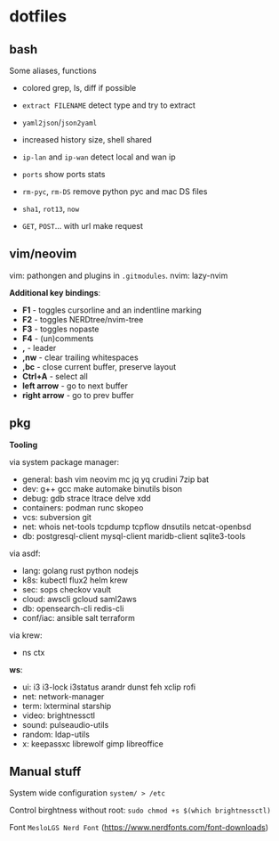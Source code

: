dotfiles
========

bash
-----
Some aliases, functions

 - colored grep, ls, diff if possible
 - `extract FILENAME` detect type and try to extract
 - `yaml2json`/`json2yaml`
 - increased history size, shell shared


 - `ip-lan` and `ip-wan` detect local and wan ip
 - `ports` show ports stats
 - `rm-pyc`, `rm-DS` remove python pyc and mac DS files
 - `sha1`, `rot13`, `now`
 - `GET`, `POST`... with url make request

vim/neovim
----------

vim: pathongen and plugins in `.gitmodules`.
nvim: lazy-nvim

**Additional key bindings**:

 - **F1** - toggles cursorline and an indentline marking
 - **F2** - toggles NERDtree/nvim-tree
 - **F3** - toggles nopaste
 - **F4** - (un)comments
 - **,**  - leader
 - **,nw** - clear trailing whitespaces
 - **,bc**  - close current buffer, preserve layout
 - **Ctrl+A**  - select all
 - **left arrow** - go to next buffer
 - **right arrow** - go to prev buffer

pkg
---

**Tooling**

via system package manager:
- general: bash vim neovim mc jq yq crudini 7zip bat
- dev: g++ gcc make automake binutils bison
- debug: gdb strace ltrace delve xdd
- containers: podman runc skopeo
- vcs: subversion git
- net: whois net-tools tcpdump tcpflow dnsutils netcat-openbsd
- db: postgresql-client mysql-client maridb-client sqlite3-tools

via asdf:
- lang: golang rust python nodejs
- k8s: kubectl flux2 helm krew
- sec: sops checkov vault
- cloud: awscli gcloud saml2aws
- db: opensearch-cli redis-cli
- conf/iac: ansible salt terraform

via krew:
- ns ctx

**ws**:
- ui: i3 i3-lock i3status arandr dunst feh xclip rofi
- net: network-manager
- term: lxterminal starship
- video: brightnessctl
- sound: pulseaudio-utils
- random: ldap-utils
- x: keepassxc librewolf gimp libreoffice

Manual stuff
------------

System wide configuration
`system/ > /etc`

Control birghtness without root:
`sudo chmod +s $(which brightnessctl)`

Font `MesloLGS Nerd Font` (https://www.nerdfonts.com/font-downloads)
